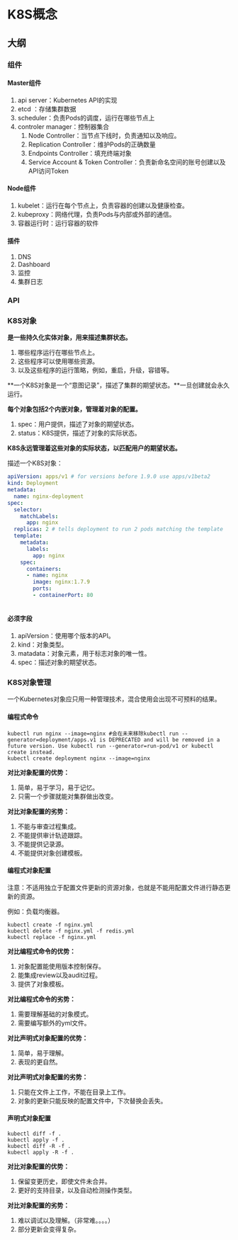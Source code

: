 # K8S概念

## 大纲

### 组件

#### Master组件

1. api server：Kubernetes API的实现
2. etcd ：存储集群数据
3. scheduler：负责Pods的调度，运行在哪些节点上
4. controler manager：控制器集合
   1. Node Controller：当节点下线时，负责通知以及响应。
   2. Replication Controller：维护Pods的正确数量
   3. Endpoints Controller：填充终端对象
   4. Service Account & Token Controller：负责新命名空间的账号创建以及API访问Token

#### Node组件

1. kubelet：运行在每个节点上，负责容器的创建以及健康检查。
2. kubeproxy：网络代理，负责Pods与内部或外部的通信。
3. 容器运行时：运行容器的软件

#### 插件

1. DNS
2. Dashboard
3. 监控
4. 集群日志

### API

### K8S对象

**是一些持久化实体对象，用来描述集群状态。**

1. 哪些程序运行在哪些节点上。
2. 这些程序可以使用哪些资源。
3. 以及这些程序的运行策略，例如，重启，升级，容错等。

**一个K8S对象是一个“意图记录”，描述了集群的期望状态。**一旦创建就会永久运行。

**每个对象包括2个内嵌对象，管理着对象的配置。**

1. spec：用户提供，描述了对象的期望状态。
2. status：K8S提供，描述了对象的实际状态。

**K8S永远管理着这些对象的实际状态，以匹配用户的期望状态。**

描述一个K8S对象：

```yml
apiVersion: apps/v1 # for versions before 1.9.0 use apps/v1beta2
kind: Deployment
metadata:
  name: nginx-deployment
spec:
  selector:
    matchLabels:
      app: nginx
  replicas: 2 # tells deployment to run 2 pods matching the template
  template:
    metadata:
      labels:
        app: nginx
    spec:
      containers:
      - name: nginx
        image: nginx:1.7.9
        ports:
        - containerPort: 80
        
```

#### 必须字段

1. apiVersion：使用哪个版本的API。
2. kind：对象类型。
3. matadata：对象元素，用于标志对象的唯一性。
4. spec：描述对象的期望状态。

### K8S对象管理

一个Kubernetes对象应只用一种管理技术，混合使用会出现不可预料的结果。

#### 编程式命令

```shell
kubectl run nginx --image=nginx #会在未来移除kubectl run --generator=deployment/apps.v1 is DEPRECATED and will be removed in a future version. Use kubectl run --generator=run-pod/v1 or kubectl create instead.
kubectl create deployment nginx --image=nginx
```

**对比对象配置的优势：**

1. 简单，易于学习，易于记忆。
2. 只需一个步骤就能对集群做出改变。

**对比对象配置的劣势：**

1. 不能与审查过程集成。
2. 不能提供审计轨迹跟踪。
3. 不能提供记录源。
4. 不能提供对象创建模板。

#### 编程式对象配置

注意：不适用独立于配置文件更新的资源对象，也就是不能用配置文件进行静态更新的资源。

例如：负载均衡器。

```shell
kubectl create -f nginx.yml
kubectl delete -f nginx.yml -f redis.yml
kubectl replace -f nginx.yml
```

**对比编程式命令的优势：**

1. 对象配置能使用版本控制保存。
2. 能集成review以及audit过程。
3. 提供了对象模板。

**对比编程式命令的劣势：**

1. 需要理解基础的对象模式。
2. 需要编写额外的yml文件。

**对比声明式对象配置的优势：**

1. 简单，易于理解。
2. 表现的更自然。

**对比声明式对象配置的劣势：**

1. 只能在文件上工作，不能在目录上工作。
2. 对象的更新只能反映的配置文件中，下次替换会丢失。

#### 声明式对象配置

```shell
kubectl diff -f .
kubectl apply -f .
kubectl diff -R -f .
kubectl apply -R -f .
```

**对比对象配置的优势：**

1. 保留变更历史，即使文件未合并。
2. 更好的支持目录，以及自动检测操作类型。

**对比对象配置的劣势：**

1. 难以调试以及理解。（非常难。。。。）
2. 部分更新会变得复杂。

